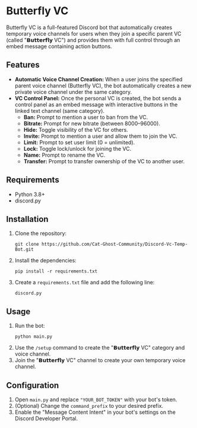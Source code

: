 # Butterfly VC

Butterfly VC is a full-featured Discord bot that automatically creates temporary voice channels for users when they join a specific parent VC (called "𝗕𝘂𝘁𝘁𝗲𝗿𝗳𝗹𝘆 VC") and provides them with full control through an embed message containing action buttons.

## Features

*   **Automatic Voice Channel Creation:** When a user joins the specified parent voice channel (Butterfly VC), the bot automatically creates a new private voice channel under the same category.
*   **VC Control Panel:** Once the personal VC is created, the bot sends a control panel as an embed message with interactive buttons in the linked text channel (same category).
    *   **Ban:** Prompt to mention a user to ban from the VC.
    *   **Bitrate:** Prompt for new bitrate (between 8000–96000).
    *   **Hide:** Toggle visibility of the VC for others.
    *   **Invite:** Prompt to mention a user and allow them to join the VC.
    *   **Limit:** Prompt to set user limit (0 = unlimited).
    *   **Lock:** Toggle lock/unlock for joining the VC.
    *   **Name:** Prompt to rename the VC.
    *   **Transfer:** Prompt to transfer ownership of the VC to another user.

## Requirements

*   Python 3.8+
*   discord.py

## Installation

1.  Clone the repository:
    ```
    git clone https://github.com/Cat-Ghost-Community/Discord-Vc-Temp-Bot.git
    ```
2.  Install the dependencies:
    ```
    pip install -r requirements.txt
    ```
3.  Create a `requirements.txt` file and add the following line:
    ```
    discord.py
    ```

## Usage

1.  Run the bot:
    ```
    python main.py
    ```
2.  Use the `/setup` command to create the "𝗕𝘂𝘁𝘁𝗲𝗿𝗳𝗹𝘆 VC" category and voice channel.
3.  Join the "𝗕𝘂𝘁𝘁𝗲𝗿𝗳𝗹𝘆 VC" channel to create your own temporary voice channel.

## Configuration

1.  Open `main.py` and replace `"YOUR_BOT_TOKEN"` with your bot's token.
2.  (Optional) Change the `command_prefix` to your desired prefix.
3.  Enable the "Message Content Intent" in your bot's settings on the Discord Developer Portal.
